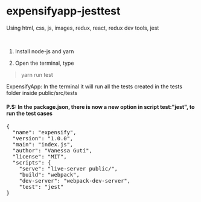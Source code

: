 # expensifyapp-jesttest
Using html, css, js, images, redux, react, redux dev tools, jest

<br>

1. Install node-js and yarn

2. Open the terminal, type

>yarn run test

ExpensifyApp: In the terminal it will run all the tests created in the tests folder inside public/src/tests 

#### P.S: In the package.json, there is now a new option in script test:"jest", to run the test cases
<pre>
{
  "name": "expensify",
  "version": "1.0.0",
  "main": "index.js",
  "author": "Vanessa Guti",
  "license": "MIT",
  "scripts": {
    "serve": "live-server public/",
    "build": "webpack",
    "dev-server": "webpack-dev-server",
    "test": "jest"
}
</pre>
